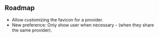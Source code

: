 ## Roadmap

 - Allow customizing the favicon for a provider.
 - New preference: Only show user when necessary - (when they share the same provider).


